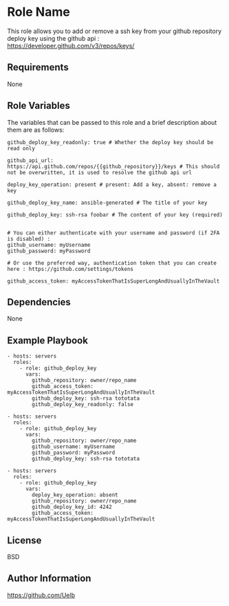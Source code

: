 Role Name
=========

This role allows you to add or remove a ssh key from your github repository deploy key using the github api : https://developer.github.com/v3/repos/keys/

Requirements
------------

None

Role Variables
--------------

The variables that can be passed to this role and a brief description about them are as follows:
````
github_deploy_key_readonly: true # Whether the deploy key should be read only

github_api_url: https://api.github.com/repos/{{github_repository}}/keys # This should not be overwritten, it is used to resolve the github api url

deploy_key_operation: present # present: Add a key, absent: remove a key

github_deploy_key_name: ansible-generated # The title of your key

github_deploy_key: ssh-rsa foobar # The content of your key (required)


# You can either authenticate with your username and password (if 2FA is disabled) :
github_username: myUsername
github_password: myPassword

# Or use the preferred way, authentication token that you can create here : https://github.com/settings/tokens

github_access_token: myAccessTokenThatIsSuperLongAndUsuallyInTheVault

````

Dependencies
------------

None

Example Playbook
----------------

    - hosts: servers
      roles:
        - role: github_deploy_key
          vars:
            github_repository: owner/repo_name
            github_access_token: myAccessTokenThatIsSuperLongAndUsuallyInTheVault
            github_deploy_key: ssh-rsa tototata
            github_deploy_key_readonly: false

    - hosts: servers
      roles:
        - role: github_deploy_key
          vars:
            github_repository: owner/repo_name
            github_username: myUsername
            github_password: myPassword
            github_deploy_key: ssh-rsa tototata
    
    - hosts: servers
      roles:
        - role: github_deploy_key
          vars:
            deploy_key_operation: absent
            github_repository: owner/repo_name
            github_deploy_key_id: 4242
            github_access_token: myAccessTokenThatIsSuperLongAndUsuallyInTheVault

License
-------

BSD

Author Information
------------------

https://github.com/Uelb
